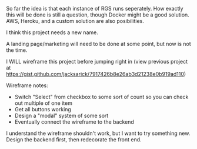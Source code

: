 So far the idea is that each instance of RGS runs seperately. How exactly this will be done is still a question, though Docker might be a good solution. AWS, Heroku, and a custom solution are also posibilities.

I think this project needs a new name.

A landing page/marketing will need to be done at some point, but now is not the time.

I WILL wireframe this project before jumping right in (view previous project at <https://gist.github.com/jacksarick/7917426b8e26ab3d21238e0b919ad110>)

Wireframe notes:
- Switch "Select" from checkbox to some sort of count so you can check out multiple of one item
- Get all buttons working
- Design a "modal" system of some sort
- Eventually connect the wireframe to the backend

I understand the wireframe shouldn't work, but I want to try something new. Design the backend first, then redecorate the front end.